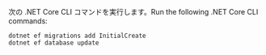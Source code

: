 
<span data-ttu-id="bd255-101">次の .NET Core CLI コマンドを実行します。</span><span class="sxs-lookup"><span data-stu-id="bd255-101">Run the following .NET Core CLI commands:</span></span>

```dotnetcli
dotnet ef migrations add InitialCreate
dotnet ef database update
```
